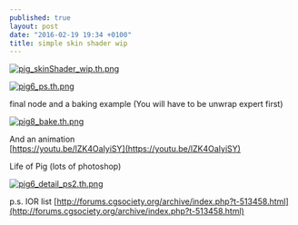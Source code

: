 ```yaml
---
published: true
layout: post
date: "2016-02-19 19:34 +0100"
title: simple skin shader wip
---
```





[![pig_skinShader_wip.th.png](https://scrot.moe/images/2016/02/19/pig_skinShader_wip.th.png)](https://scrot.moe/images/2016/02/19/pig_skinShader_wip.png)

[![pig6_ps.th.png](https://scrot.moe/images/2016/02/22/pig6_ps.th.png)](https://scrot.moe/images/2016/02/22/pig6_ps.png)

final node and a baking example (You will have to be unwrap expert first)

[![pig8_bake.th.png](https://scrot.moe/images/2016/02/23/pig8_bake.th.png)](https://scrot.moe/images/2016/02/23/pig8_bake.png)

And an animation  
[https://youtu.be/lZK4OaIyiSY](https://youtu.be/lZK4OaIyiSY)

Life of Pig (lots of photoshop)

[![pig6_detail_ps2.th.png](https://scrot.moe/images/2016/02/26/pig6_detail_ps2.th.png)](https://scrot.moe/images/2016/02/26/pig6_detail_ps2.png)

p.s. IOR list
[http://forums.cgsociety.org/archive/index.php?t-513458.html](http://forums.cgsociety.org/archive/index.php?t-513458.html)

